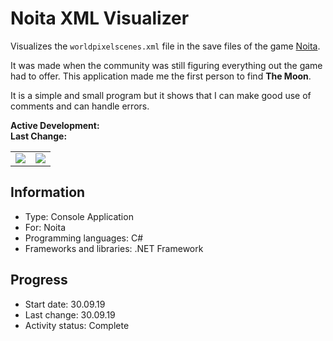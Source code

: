 # Noita XML Visualizer
Visualizes the `worldpixelscenes.xml` file in the save files of the game [Noita](https://noitagame.com/).

It was made when the community was still figuring everything out the game had to offer. This application made me the first person to find **The Moon**.

It is a simple and small program but it shows that I can make good use of comments and can handle errors.

**Active Development:** <br>
**Last Change:** <br>

| | |
| :---: | :---: |
| ![](/Screenshots/Output.png) | ![](/Screenshots/.png) |

## Information
- Type: Console Application
- For: Noita
- Programming languages: C#
- Frameworks and libraries: .NET Framework

## Progress
- Start date: 30.09.19
- Last change: 30.09.19
- Activity status: Complete
